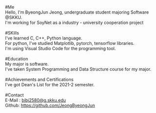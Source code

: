 #Me\
Hello, I'm ByeongJun Jeong, undergraduate student majoring Software @SKKU.\
I'm working for SoyNet as a industry - university cooperation project\
\
#SKills\
I've learned C, C++, Python language. \
For python, I've studied Matplotlib, pytorch, tensorflow libraries.\
I'm using Visual Studio Code for the programming tool.\
\
#Education\
My major is software. \
I've taken System Programming and Data Structure course for my major. \
\
#Achievements and Certifications\
I've got Dean's List for the 2021-2 semester.\
\
#Contact\
E-Mail : bjbj2580@g.skku.edu\
Github: https://github.com/JeongByeongJun
